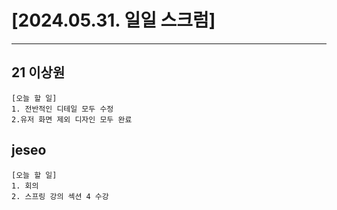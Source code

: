 # [2024.05.31. 일일 스크럼]
----

## 21 이상원
	[오늘 할 일]
	1. 전반적인 디테일 모두 수정
	2.유저 화면 제외 디자인 모두 완료


## jeseo
	[오늘 할 일]
	1. 회의
	2. 스프링 강의 섹션 4 수강



